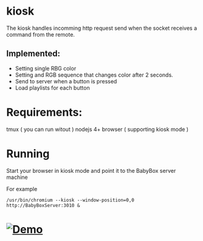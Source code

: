 # kiosk
The kiosk handles incomming http request send when the socket receives a command from the remote. 

## Implemented:
- Setting single RBG color
- Setting and RGB sequence that changes color after 2 seconds.
- Send to server when a button is pressed
- Load playlists for each button

# Requirements:
tmux ( you can run witout )
nodejs 4+
browser ( supporting kiosk mode )

# Running

Start your browser in kiosk mode and point it to the BabyBox server machine

For example
```
/usr/bin/chromium --kiosk --window-position=0,0 http://BabyBoxServer:3010 &
```

# [![Demo](https://mraiur.com/files/BabyMediaBox.gif)](https://youtu.be/wDMkf0tSyG4)